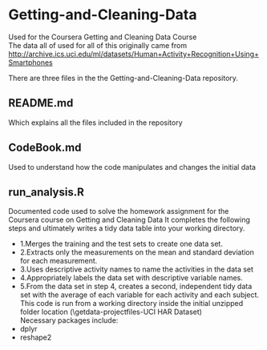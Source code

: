 # Getting-and-Cleaning-Data
Used for the Coursera Getting and Cleaning Data Course <br/>
The data all of used for all of this originally came from http://archive.ics.uci.edu/ml/datasets/Human+Activity+Recognition+Using+Smartphones 


There are three files in the the Getting-and-Cleaning-Data repository.

## README.md
  Which explains all the files included in the repository
  
## CodeBook.md
 Used to understand how the code manipulates and changes the initial data

## run_analysis.R
  Documented code used to solve the homework assignment for the Coursera course on Getting and Cleaning Data
  It completes the following steps  and ultimately writes a tidy data table into your working directory.
  * 1.Merges the training and the test sets to create one data set.
  * 2.Extracts only the measurements on the mean and standard deviation for each measurement. 
  * 3.Uses descriptive activity names to name the activities in the data set
  * 4.Appropriately labels the data set with descriptive variable names. 
  * 5.From the data set in step 4, creates a second, independent tidy data set with the average of each variable for each activity and each subject. <br/>
  This code is run from a working directory inside the initial unzipped folder location (\getdata-projectfiles-UCI HAR Dataset)<br/>
  Necessary packages include:
  * dplyr
  * reshape2

